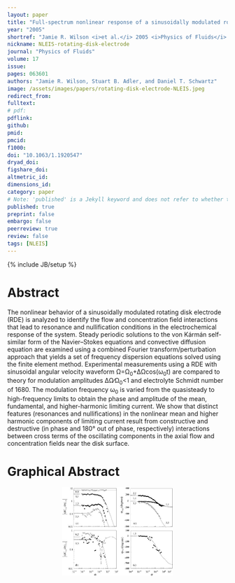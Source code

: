 ```yaml
---
layout: paper
title: "Full-spectrum nonlinear response of a sinusoidally modulated rotating disk electrode"
year: "2005"
shortref: "Jamie R. Wilson <i>et al.</i> 2005 <i>Physics of Fluids</i> <b>17</b> 063601"
nickname: NLEIS-rotating-disk-electrode
journal: "Physics of Fluids"
volume: 17
issue: 
pages: 063601
authors: "Jamie R. Wilson, Stuart B. Adler, and Daniel T. Schwartz"
image: /assets/images/papers/rotating-disk-electrode-NLEIS.jpeg
redirect_from: 
fulltext: 
# pdf: 
pdflink: 
github: 
pmid: 
pmcid: 
f1000: 
doi: "10.1063/1.1920547"
dryad_doi:
figshare_doi: 
altmetric_id: 
dimensions_id: 
category: paper
# Note: 'published' is a Jekyll keyword and does not refer to whether the paper is published, but rather to whether this Markdown should be part of the rendered site.
published: true
preprint: false
embargo: false
peerreview: true
review: false
tags: [NLEIS]
---
```

{% include JB/setup %}

# Abstract 

The nonlinear behavior of a sinusoidally modulated rotating disk electrode (RDE) is analyzed to identify the flow and concentration field interactions
 that lead to resonance and nullification conditions in the electrochemical response of the system. Steady periodic solutions to the von Kármán self-similar
 form of the Navier–Stokes equations and convective diffusion equation are examined using a combined Fourier transform/perturbation approach that yields a
 set of frequency dispersion equations solved using the finite element method. Experimental measurements using a RDE with sinusoidal angular velocity
 waveform Ω=Ω<sub>0</sub>+ΔΩcos(ω<sub>0</sub>t) are compared to theory for modulation amplitudes ΔΩ∕Ω<sub>0</sub><1 and electrolyte Schmidt number of 1680.
 The modulation frequency ω<sub>0</sub> is varied from the quasisteady to high-frequency limits to obtain the phase and amplitude
 of the mean, fundamental, and higher-harmonic limiting current. We show that distinct features (resonances and nullifications) in the nonlinear mean
 and higher harmonic components of limiting current result from constructive and destructive (in phase and 180° out of phase, respectively) interactions
 between cross terms of the oscillating components in the axial flow and concentration fields near the disk surface.
 
 # Graphical Abstract

<p align="center">
<img src="/assets/images/papers/rotating-disk-electrode-NLEIS.jpeg" width="50%">
</p>  
